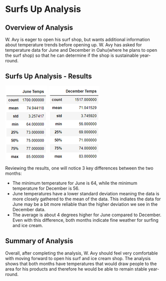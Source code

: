 # Surfs Up Analysis

## Overview of Analysis
W. Avy is eager to open his surf shop, but wants additional information about temperature trends before opening up.
W. Avy has asked for temperature data for June and December in Oahu(where he plans to open the surf shop) so that he can determine if the shop is sustainable year-round.

## Surfs Up Analysis - Results
![](Images/June_Temps.png)    ![](Images/December_Temps.png)  

Reviewing the results, one will notice 3 key differences between the two months:
* The minimum temperature for June is 64, while the minimum temperature for December is 56.
* June temperatures have a lower standard deviation meaning the data is more closely gathered to the mean of the data. This indiates the data for June may be a bit more reliable than the higher deviation we see in the December data.
*  The average is about 4 degrees higher for June compared to December.  Even with this difference, both months indicate fine weather for surfing and ice cream.

## Summary of Analysis
Overall, after completing the analysis, W. Avy should feel very comfortable with moving forward to open his surf and ice cream shop.  The analysis shows that both months have temperatures that would draw people to the area for his products and therefore he would be able to remain stable year-round.
